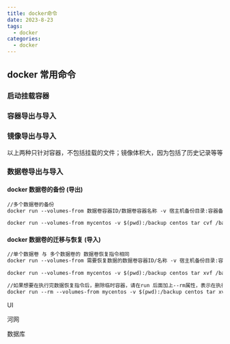 ```yaml
---
title: docker命令
date: 2023-8-23
tags:
  - docker
categories:
  - docker
---
```


## docker 常用命令

### 启动挂载容器

### 容器导出与导入

### 镜像导出与导入

以上两种只针对容器，不包括挂载的文件；镜像体积大，因为包括了历史记录等等

### 数据卷导出与导入

#### docker 数据卷的备份 (导出)

```dockerfile
//多个数据卷的备份
docker run --volumes-from 数据卷容器ID/数据卷容器名称 -v 宿主机备份目录:容器备份目录 镜像ID/镜像名称[:版本号] tar cvf 容器目录/数据卷压缩文件(格式为tar压缩文件) 容器数据卷文件1/目录1 容器数据卷文件2/目录2

docker run --volumes-from mycentos -v $(pwd):/backup centos tar cvf /backup/newcentos.tar /containerVolume1 /containerVolume2
```

#### docker 数据卷的迁移与恢复 (导入)

```dockerfile
//单个数据卷 与 多个数据卷的 数据卷恢复指令相同
docker run --volumes-from 需要恢复数据的数据卷容器ID/名称 -v 宿主机备份目录:容器备份目录 镜像ID/镜像名称[:版本号] tar xvf 容器备份目录/数据卷压缩文件(格式为tar压缩文件)

docker run --volumes-from mycentos -v $(pwd):/backup centos tar xvf /backup/newcentos.tar

//如果想要在执行完数据恢复指令后，删除临时容器，请在run 后面加上--rm属性，表示在执行完后立即删除该容器
docker run --rm --volumes-from mycentos -v $(pwd):/backup centos tar xvf /backup/newcentos.tar
```

UI

河网

数据库
